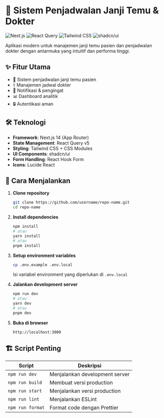 # 🏥 Sistem Penjadwalan Janji Temu & Dokter

![Next.js](https://img.shields.io/badge/Next.js-000000?style=for-the-badge&logo=nextdotjs&logoColor=white)
![React Query](https://img.shields.io/badge/React_Query-FF4154?style=for-the-badge&logo=reactquery&logoColor=white)
![Tailwind CSS](https://img.shields.io/badge/Tailwind_CSS-06B6D4?style=for-the-badge&logo=tailwind-css&logoColor=white)
![shadcn/ui](https://img.shields.io/badge/shadcn/ui-1.0-000000?style=for-the-badge)

Aplikasi modern untuk manajemen janji temu pasien dan penjadwalan dokter dengan antarmuka yang intuitif dan performa tinggi.

## ✨ Fitur Utama

- 📅 Sistem penjadwalan janji temu pasien
- ⚕️ Manajemen jadwal dokter
- 🔔 Notifikasi & pengingat
- 📊 Dashboard analitik
- 🔒 Autentikasi aman

## 🛠 Teknologi

- **Framework**: Next.js 14 (App Router)
- **State Management**: React Query v5
- **Styling**: Tailwind CSS + CSS Modules
- **UI Components**: shadcn/ui
- **Form Handling**: React Hook Form
- **Icons**: Lucide React

## 🚀 Cara Menjalankan

1. **Clone repository**
   ```bash
   git clone https://github.com/username/repo-name.git
   cd repo-name
   ```

2. **Install dependencies**
   ```bash
   npm install
   # atau
   yarn install
   # atau
   pnpm install
   ```

3. **Setup environment variables**
   ```bash
   cp .env.example .env.local
   ```
   Isi variabel environment yang diperlukan di `.env.local`

4. **Jalankan development server**
   ```bash
   npm run dev
   # atau
   yarn dev
   # atau
   pnpm dev
   ```

5. **Buka di browser**
   ```
   http://localhost:3000
   ```

## 🏗️ Script Penting

| Script | Deskripsi |
|--------|-----------|
| `npm run dev` | Menjalankan development server |
| `npm run build` | Membuat versi production |
| `npm run start` | Menjalankan versi production |
| `npm run lint` | Menjalankan ESLint |
| `npm run format` | Format code dengan Prettier |
